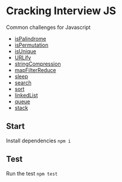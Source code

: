 # Cracking Interview JS

Common challenges for Javascript

- [isPalindrome](https://github.com/mtorre4580/cracking-interview-js/tree/main/isPalindrome)
- [isPermutation](https://github.com/mtorre4580/cracking-interview-js/tree/main/isPermutation)
- [isUnique](https://github.com/mtorre4580/cracking-interview-js/tree/main/isUnique)
- [URLify](https://github.com/mtorre4580/cracking-interview-js/tree/main/urlify)
- [stringCompression](https://github.com/mtorre4580/cracking-interview-js/tree/main/stringCompression)
- [mapFilterReduce](https://github.com/mtorre4580/cracking-interview-js/tree/main/mapFilterReduce)
- [sleep](https://github.com/mtorre4580/cracking-interview-js/tree/main/sleep)
- [search](https://github.com/mtorre4580/cracking-interview-js/tree/main/search)
- [sort](https://github.com/mtorre4580/cracking-interview-js/tree/main/sort)
- [linkedList](https://github.com/mtorre4580/cracking-interview-js/tree/main/linkedList)
- [queue](https://github.com/mtorre4580/cracking-interview-js/tree/main/queue)
- [stack](https://github.com/mtorre4580/cracking-interview-js/tree/main/stack)

## Start

Install dependencies `npm i`

## Test

Run the test `npm test`
